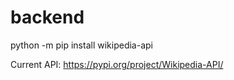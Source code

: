 # backend
python -m pip install wikipedia-api

Current API:
https://pypi.org/project/Wikipedia-API/
